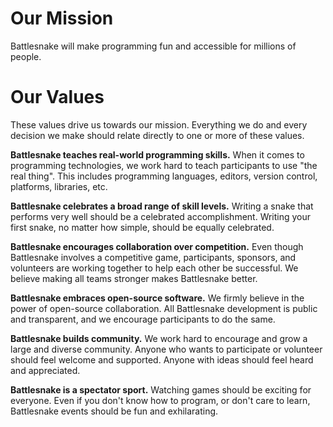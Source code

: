 Our Mission
===========

Battlesnake will make programming fun and accessible for millions of people.

Our Values
==========

These values drive us towards our mission. Everything we do and every decision we make should relate directly to one or more of these values.

**Battlesnake teaches real-world programming skills.** When it comes to programming technologies, we work hard to teach participants to use "the real thing". This includes programming languages, editors, version control, platforms, libraries, etc.

**Battlesnake celebrates a broad range of skill levels.** Writing a snake that performs very well should be a celebrated accomplishment. Writing your first snake, no matter how simple, should be equally celebrated.

**Battlesnake encourages collaboration over competition.** Even though Battlesnake involves a competitive game, participants, sponsors, and volunteers are working together to help each other be successful. We believe making all teams stronger makes Battlesnake better.

**Battlesnake embraces open-source software.** We firmly believe in the power of open-source collaboration. All Battlesnake development is public and transparent, and we encourage participants to do the same.

**Battlesnake builds community.** We work hard to encourage and grow a large and diverse community. Anyone who wants to participate or volunteer should feel welcome and supported. Anyone with ideas should feel heard and appreciated.

**Battlesnake is a spectator sport.** Watching games should be exciting for everyone. Even if you don't know how to program, or don't care to learn, Battlesnake events should be fun and exhilarating.
